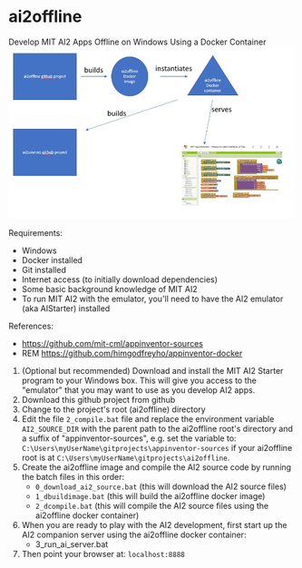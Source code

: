 # ai2offline
Develop MIT AI2 Apps Offline on Windows Using a Docker Container
![ai2offline](resources/ai2offline.JPG "ai2offline")

Requirements:
- Windows
- Docker installed
- Git installed
- Internet access (to initially download dependencies)
- Some basic background knowledge of MIT AI2
- To run MIT AI2 with the emulator, you'll need to have the AI2 emulator (aka AIStarter) installed

References:
- https://github.com/mit-cml/appinventor-sources
- REM https://github.com/himgodfreyho/appinventor-docker

1.  (Optional but recommended) Download and install the MIT AI2 Starter program to your Windows box.  This will give you access to the "emulator" that you may want to use as you develop AI2 apps.
1.  Download this github project from github
2.  Change to the project's root (ai2offline) directory
3.  Edit the file `2_compile.bat` file and replace the environment variable `AI2_SOURCE_DIR` with the parent path to the ai2offline root's directory and a suffix of "appinventor-sources", e.g. set the variable to: `C:\Users\myUserName\gitprojects\appinventor-sources` if your ai2offline root is at `C:\Users\myUserName\gitprojects\ai2offline`.
4.  Create the ai2offline image and compile the AI2 source code by running the batch files in this order:
    * `0_download_ai2_source.bat` (this will download the AI2 source files)
    * `1_dbuildimage.bat` (this will build the ai2offline docker image)
    * `2_dcompile.bat` (this will compile the AI2 source files using the ai2offline docker container)
5. When you are ready to play with the AI2 development, first start up the AI2 companion server using the ai2offline docker container:
    * 3_run_ai_server.bat
6. Then point your browser at: `localhost:8888`


